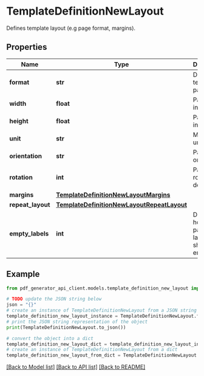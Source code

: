 # TemplateDefinitionNewLayout

Defines template layout (e.g page format, margins).

## Properties

Name | Type | Description | Notes
------------ | ------------- | ------------- | -------------
**format** | **str** | Defines template page size | [optional] 
**width** | **float** | Page width in units | [optional] 
**height** | **float** | Page height in units | [optional] 
**unit** | **str** | Measure unit | [optional] 
**orientation** | **str** | Page orientation | [optional] 
**rotation** | **int** | Page rotation in degrees | [optional] 
**margins** | [**TemplateDefinitionNewLayoutMargins**](TemplateDefinitionNewLayoutMargins.md) |  | [optional] 
**repeat_layout** | [**TemplateDefinitionNewLayoutRepeatLayout**](TemplateDefinitionNewLayoutRepeatLayout.md) |  | [optional] 
**empty_labels** | **int** | Defines how many pages or labels should be empty | [optional] 

## Example

```python
from pdf_generator_api_client.models.template_definition_new_layout import TemplateDefinitionNewLayout

# TODO update the JSON string below
json = "{}"
# create an instance of TemplateDefinitionNewLayout from a JSON string
template_definition_new_layout_instance = TemplateDefinitionNewLayout.from_json(json)
# print the JSON string representation of the object
print(TemplateDefinitionNewLayout.to_json())

# convert the object into a dict
template_definition_new_layout_dict = template_definition_new_layout_instance.to_dict()
# create an instance of TemplateDefinitionNewLayout from a dict
template_definition_new_layout_from_dict = TemplateDefinitionNewLayout.from_dict(template_definition_new_layout_dict)
```
[[Back to Model list]](../README.md#documentation-for-models) [[Back to API list]](../README.md#documentation-for-api-endpoints) [[Back to README]](../README.md)


